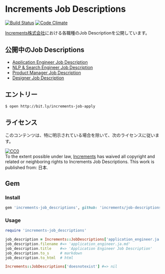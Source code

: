# Increments Job Descriptions

[![Build Status](https://travis-ci.org/increments/job-descriptions.svg?branch=master)](https://travis-ci.org/increments/job-descriptions)
[![Code Climate](https://codeclimate.com/github/increments/job-descriptions/badges/gpa.svg)](https://codeclimate.com/github/increments/job-descriptions)

[Increments株式会社](http://increments.co.jp/)における各職種のJob Descriptionを公開しています。

## 公開中のJob Descriptions

- [Application Engineer Job Description](https://github.com/increments/job-descriptions/blob/master/application_engineer.ja.md)
- [NLP & Search Engineer Job Description](https://github.com/increments/job-descriptions/blob/master/nlp_search_engineer.ja.md)
- [Product Manager Job Description](https://github.com/increments/job-descriptions/blob/master/product_manager.ja.md)
- [Designer Job Description](https://github.com/increments/job-descriptions/blob/master/designer.ja.md)

## エントリー

```
$ open http://bit.ly/increments-job-apply
```

## ライセンス

このコンテンツは、特に明示されている場合を除いて、次のライセンスに従います。

<p xmlns:dct="http://purl.org/dc/terms/" xmlns:vcard="http://www.w3.org/2001/vcard-rdf/3.0#">
  <a rel="license"
     href="http://creativecommons.org/publicdomain/zero/1.0/">
    <img src="http://i.creativecommons.org/p/zero/1.0/88x31.png" style="border-style: none;" alt="CC0" />
  </a>
  <br />
  To the extent possible under law,
  <a rel="dct:publisher"
     href="http://increments.co.jp">
    <span property="dct:title">Increments</span></a>
  has waived all copyright and related or neighboring rights to
  <span property="dct:title">Increments Job Descriptions</span>.
This work is published from:
<span property="vcard:Country" datatype="dct:ISO3166"
      content="JP" about="http://increments.co.jp">
  日本</span>.
</p>

## Gem

### Install

```rb
gem 'increments-job_descriptions', github: 'increments/job-descriptions'
```

### Usage

```rb
require 'increments-job_descriptions'

job_description = Increments::JobDescriptions['application_engineer.ja.md']
job_description.filename #=> 'application_engineer.ja.md'
job_description.title    #=> 'Application Engineer Job Description'
job_description.to_s     # markdown
job_description.to_html  # html

Increments::JobDescriptions['doesnotexist'] #=> nil
```
